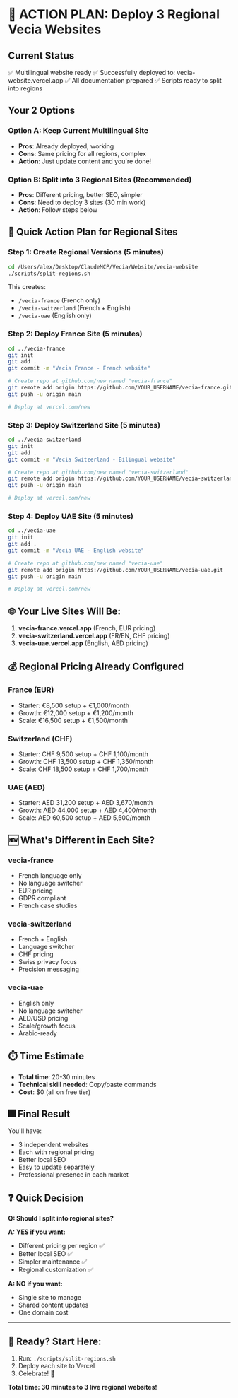 # 🎯 ACTION PLAN: Deploy 3 Regional Vecia Websites

## Current Status
✅ Multilingual website ready
✅ Successfully deployed to: vecia-website.vercel.app
✅ All documentation prepared
✅ Scripts ready to split into regions

## Your 2 Options

### Option A: Keep Current Multilingual Site
- **Pros**: Already deployed, working
- **Cons**: Same pricing for all regions, complex
- **Action**: Just update content and you're done!

### Option B: Split into 3 Regional Sites (Recommended)
- **Pros**: Different pricing, better SEO, simpler
- **Cons**: Need to deploy 3 sites (30 min work)
- **Action**: Follow steps below

## 🚀 Quick Action Plan for Regional Sites

### Step 1: Create Regional Versions (5 minutes)
```bash
cd /Users/alex/Desktop/ClaudeMCP/Vecia/Website/vecia-website
./scripts/split-regions.sh
```

This creates:
- `/vecia-france` (French only)
- `/vecia-switzerland` (French + English) 
- `/vecia-uae` (English only)

### Step 2: Deploy France Site (5 minutes)
```bash
cd ../vecia-france
git init
git add .
git commit -m "Vecia France - French website"

# Create repo at github.com/new named "vecia-france"
git remote add origin https://github.com/YOUR_USERNAME/vecia-france.git
git push -u origin main

# Deploy at vercel.com/new
```

### Step 3: Deploy Switzerland Site (5 minutes)
```bash
cd ../vecia-switzerland
git init
git add .
git commit -m "Vecia Switzerland - Bilingual website"

# Create repo at github.com/new named "vecia-switzerland"
git remote add origin https://github.com/YOUR_USERNAME/vecia-switzerland.git
git push -u origin main

# Deploy at vercel.com/new
```

### Step 4: Deploy UAE Site (5 minutes)
```bash
cd ../vecia-uae
git init
git add .
git commit -m "Vecia UAE - English website"

# Create repo at github.com/new named "vecia-uae"
git remote add origin https://github.com/YOUR_USERNAME/vecia-uae.git
git push -u origin main

# Deploy at vercel.com/new
```

## 🌐 Your Live Sites Will Be:

1. **vecia-france.vercel.app** (French, EUR pricing)
2. **vecia-switzerland.vercel.app** (FR/EN, CHF pricing)
3. **vecia-uae.vercel.app** (English, AED pricing)

## 💰 Regional Pricing Already Configured

### France (EUR)
- Starter: €8,500 setup + €1,000/month
- Growth: €12,000 setup + €1,200/month
- Scale: €16,500 setup + €1,500/month

### Switzerland (CHF) 
- Starter: CHF 9,500 setup + CHF 1,100/month
- Growth: CHF 13,500 setup + CHF 1,350/month
- Scale: CHF 18,500 setup + CHF 1,700/month

### UAE (AED)
- Starter: AED 31,200 setup + AED 3,670/month
- Growth: AED 44,000 setup + AED 4,400/month
- Scale: AED 60,500 setup + AED 5,500/month

## 🆕 What's Different in Each Site?

### vecia-france
- French language only
- No language switcher
- EUR pricing
- GDPR compliant
- French case studies

### vecia-switzerland
- French + English
- Language switcher
- CHF pricing  
- Swiss privacy focus
- Precision messaging

### vecia-uae
- English only
- No language switcher
- AED/USD pricing
- Scale/growth focus
- Arabic-ready

## ⏱️ Time Estimate

- **Total time**: 20-30 minutes
- **Technical skill needed**: Copy/paste commands
- **Cost**: $0 (all on free tier)

## 🎆 Final Result

You'll have:
- 3 independent websites
- Each with regional pricing
- Better local SEO
- Easy to update separately
- Professional presence in each market

## ❓ Quick Decision

**Q: Should I split into regional sites?**

**A: YES if you want:**
- Different pricing per region ✅
- Better local SEO ✅
- Simpler maintenance ✅
- Regional customization ✅

**A: NO if you want:**
- Single site to manage
- Shared content updates
- One domain cost

---

## 🚀 Ready? Start Here:

1. Run: `./scripts/split-regions.sh`
2. Deploy each site to Vercel
3. Celebrate! 🎉

**Total time: 30 minutes to 3 live regional websites!**